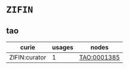 # `ZIFIN`

## tao

| curie         |   usages | nodes                                             |
|---------------|----------|---------------------------------------------------|
| ZIFIN:curator |        1 | [TAO:0001385](https://bioregistry.io/TAO:0001385) |

